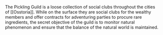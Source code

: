 The Pickling Guild is a loose collection of social clubs throughout the cities of [[Osstoria]]. While on the surface they are social clubs for the wealthy members and offer contracts for adventuring parties to procure rare ingredients, the secret objective of the guild is to monitor natural phenomenon and ensure that the balance of the natural world is maintained. 